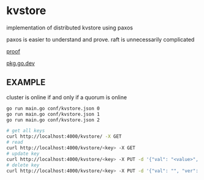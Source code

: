 # kvstore

implementation of distributed kvstore using paxos

paxos is easier to understand and prove. raft is unnecessarily complicated

[proof](https://github.com/khanh101/khanh101.github.io/blob/master/blog/pdf/paxos-algorithm.pdf)

[pkg.go.dev](https://pkg.go.dev/github.com/khanh101/paxos)

## EXAMPLE

cluster is online if and only if a quorum is online

```bash
go run main.go conf/kvstore.json 0
go run main.go conf/kvstore.json 1
go run main.go conf/kvstore.json 2
```

```bash
# get all keys
curl http://localhost:4000/kvstore/ -X GET
# read
curl http://localhost:4000/kvstore/<key> -X GET
# update key 
curl http://localhost:4000/kvstore/<key> -X PUT -d '{"val": "<value>", "ver": <ver>}'
# delete key
curl http://localhost:4000/kvstore/<key> -X PUT -d '{"val": "", "ver": <ver>}'
```


